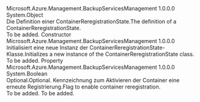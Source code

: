 <Type Name="ContainerReregistrationState" FullName="Microsoft.Azure.Management.BackupServices.Models.ContainerReregistrationState">
  <TypeSignature Language="C#" Value="public class ContainerReregistrationState" />
  <TypeSignature Language="ILAsm" Value=".class public auto ansi beforefieldinit ContainerReregistrationState extends System.Object" />
  <TypeSignature Language="DocId" Value="T:Microsoft.Azure.Management.BackupServices.Models.ContainerReregistrationState" />
  <TypeSignature Language="VB.NET" Value="Public Class ContainerReregistrationState" />
  <TypeSignature Language="F#" Value="type ContainerReregistrationState = class" />
  <AssemblyInfo>
    <AssemblyName>Microsoft.Azure.Management.BackupServicesManagement</AssemblyName>
    <AssemblyVersion>1.0.0.0</AssemblyVersion>
  </AssemblyInfo>
  <Base>
    <BaseTypeName>System.Object</BaseTypeName>
  </Base>
  <Interfaces />
  <Docs>
    <summary>
            <span data-ttu-id="49b79-101">Die Definition einer ContainerReregistrationState.</span><span class="sxs-lookup"><span data-stu-id="49b79-101">The definition of a ContainerReregistrationState.</span></span>
            </summary>
    <remarks>To be added.</remarks>
  </Docs>
  <Members>
    <Member MemberName=".ctor">
      <MemberSignature Language="C#" Value="public ContainerReregistrationState ();" />
      <MemberSignature Language="ILAsm" Value=".method public hidebysig specialname rtspecialname instance void .ctor() cil managed" />
      <MemberSignature Language="DocId" Value="M:Microsoft.Azure.Management.BackupServices.Models.ContainerReregistrationState.#ctor" />
      <MemberSignature Language="VB.NET" Value="Public Sub New ()" />
      <MemberType>Constructor</MemberType>
      <AssemblyInfo>
        <AssemblyName>Microsoft.Azure.Management.BackupServicesManagement</AssemblyName>
        <AssemblyVersion>1.0.0.0</AssemblyVersion>
      </AssemblyInfo>
      <Parameters />
      <Docs>
        <summary>
            <span data-ttu-id="49b79-102">Initialisiert eine neue Instanz der ContainerReregistrationState-Klasse.</span><span class="sxs-lookup"><span data-stu-id="49b79-102">Initializes a new instance of the ContainerReregistrationState class.</span></span>
            </summary>
        <remarks>To be added.</remarks>
      </Docs>
    </Member>
    <Member MemberName="EnableReregistration">
      <MemberSignature Language="C#" Value="public bool EnableReregistration { get; set; }" />
      <MemberSignature Language="ILAsm" Value=".property instance bool EnableReregistration" />
      <MemberSignature Language="DocId" Value="P:Microsoft.Azure.Management.BackupServices.Models.ContainerReregistrationState.EnableReregistration" />
      <MemberSignature Language="VB.NET" Value="Public Property EnableReregistration As Boolean" />
      <MemberSignature Language="F#" Value="member this.EnableReregistration : bool with get, set" Usage="Microsoft.Azure.Management.BackupServices.Models.ContainerReregistrationState.EnableReregistration" />
      <MemberType>Property</MemberType>
      <AssemblyInfo>
        <AssemblyName>Microsoft.Azure.Management.BackupServicesManagement</AssemblyName>
        <AssemblyVersion>1.0.0.0</AssemblyVersion>
      </AssemblyInfo>
      <ReturnValue>
        <ReturnType>System.Boolean</ReturnType>
      </ReturnValue>
      <Docs>
        <summary>
            <span data-ttu-id="49b79-103">Optional.</span><span class="sxs-lookup"><span data-stu-id="49b79-103">Optional.</span></span> <span data-ttu-id="49b79-104">Kennzeichnung zum Aktivieren der Container eine erneute Registrierung.</span><span class="sxs-lookup"><span data-stu-id="49b79-104">Flag to enable container reregistration.</span></span>
            </summary>
        <value>To be added.</value>
        <remarks>To be added.</remarks>
      </Docs>
    </Member>
  </Members>
</Type>